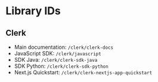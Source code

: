 # Library IDs

## Clerk

- Main documentation: `/clerk/clerk-docs`
- JavaScript SDK: `/clerk/javascript`
- SDK Java: `/clerk/clerk-sdk-java`
- SDK Python: `/clerk/clerk-sdk-python`
- Next.js Quickstart: `/clerk/clerk-nextjs-app-quickstart`
